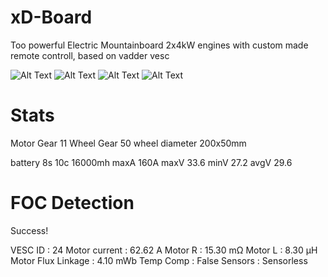 # xD-Board

Too powerful Electric Mountainboard 2x4kW engines with custom made remote controll, based on vadder vesc

![Alt Text](https://imgur.com/2Qwlkox.jpg)
![Alt Text](https://imgur.com/mkg3GVW.jpg)
![Alt Text](https://imgur.com/B4JBN8y.jpg)
![Alt Text](https://imgur.com/xy40BRu.gif)

# Stats

Motor Gear 11
Wheel Gear 50
wheel diameter 200x50mm

battery
8s
10c
16000mh
maxA 160A
maxV 33.6
minV 27.2
avgV 29.6

# FOC Detection

Success!

VESC ID : 24
Motor current : 62.62 A
Motor R : 15.30 mΩ
Motor L : 8.30 µH
Motor Flux Linkage : 4.10 mWb
Temp Comp : False
Sensors : Sensorless
